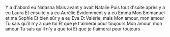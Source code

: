 Y a d'abord eu Natasha
Mais avant y avait Natalie
Puis tout d'suite après y a eu Laura
Et ensuite y a eu Aurélie
Évidemment y a eu Emma
Mon Emmanuel et ma Sophie
Et bien sûr y a eu Eva
Et Valérie, mais
Mon amour, mon amour
Tu sais qu'il n'y a que toi
Et que je t'aimerai pour toujours
Mon amour, mon amour
Tu sais qu'il n'y a que toi
Et que je t'aimerai pour toujours

